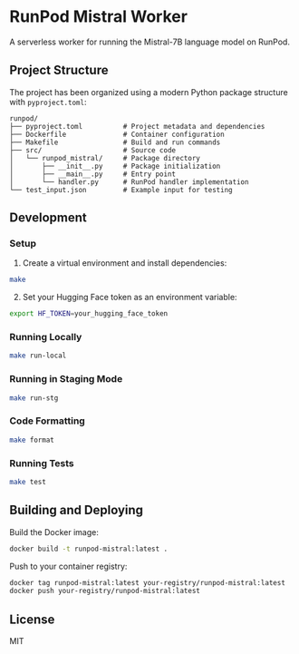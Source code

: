 # RunPod Mistral Worker

A serverless worker for running the Mistral-7B language model on RunPod.

## Project Structure

The project has been organized using a modern Python package structure with `pyproject.toml`:

```
runpod/
├── pyproject.toml          # Project metadata and dependencies
├── Dockerfile              # Container configuration
├── Makefile                # Build and run commands
├── src/                    # Source code
│   └── runpod_mistral/     # Package directory
│       ├── __init__.py     # Package initialization
│       ├── __main__.py     # Entry point
│       └── handler.py      # RunPod handler implementation
└── test_input.json         # Example input for testing
```

## Development

### Setup

1. Create a virtual environment and install dependencies:

```bash
make
```

2. Set your Hugging Face token as an environment variable:

```bash
export HF_TOKEN=your_hugging_face_token
```

### Running Locally

```bash
make run-local
```

### Running in Staging Mode

```bash
make run-stg
```

### Code Formatting

```bash
make format
```

### Running Tests

```bash
make test
```

## Building and Deploying

Build the Docker image:

```bash
docker build -t runpod-mistral:latest .
```

Push to your container registry:

```bash
docker tag runpod-mistral:latest your-registry/runpod-mistral:latest
docker push your-registry/runpod-mistral:latest
```

## License

MIT
